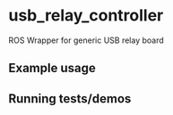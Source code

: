# usb_relay_controller

ROS Wrapper for generic USB relay board

## Example usage

## Running tests/demos
    